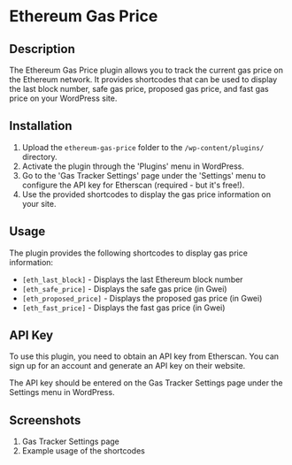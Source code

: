 # Ethereum Gas Price

## Description

The Ethereum Gas Price plugin allows you to track the current gas price on the Ethereum network. It provides shortcodes that can be used to display the last block number, safe gas price, proposed gas price, and fast gas price on your WordPress site.

## Installation

1. Upload the `ethereum-gas-price` folder to the `/wp-content/plugins/` directory.
2. Activate the plugin through the 'Plugins' menu in WordPress.
3. Go to the 'Gas Tracker Settings' page under the 'Settings' menu to configure the API key for Etherscan (required - but it's free!).
4. Use the provided shortcodes to display the gas price information on your site.

## Usage

The plugin provides the following shortcodes to display gas price information:

- `[eth_last_block]` - Displays the last Ethereum block number
- `[eth_safe_price]` - Displays the safe gas price (in Gwei)
- `[eth_proposed_price]` - Displays the proposed gas price (in Gwei)
- `[eth_fast_price]` - Displays the fast gas price (in Gwei)

## API Key

To use this plugin, you need to obtain an API key from Etherscan. You can sign up for an account and generate an API key on their website.

The API key should be entered on the Gas Tracker Settings page under the Settings menu in WordPress.

## Screenshots

1. Gas Tracker Settings page
2. Example usage of the shortcodes
